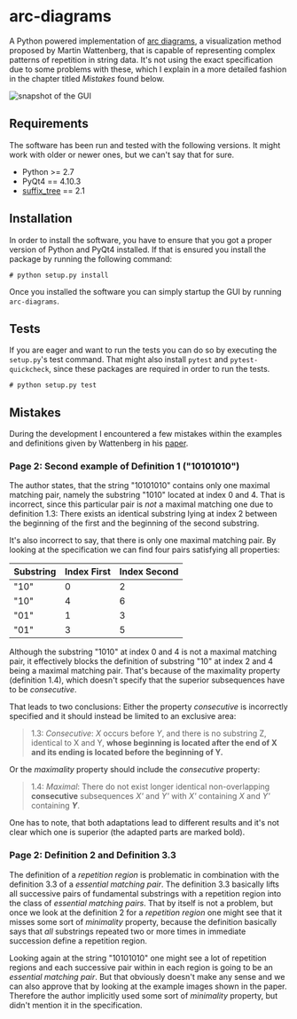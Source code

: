 # arc-diagrams

A Python powered implementation of [arc diagrams], a visualization method
proposed by Martin Wattenberg, that is capable of representing complex patterns
of repetition in string data. It's not using the exact specification due to
some problems with these, which I explain in a more detailed fashion in the
chapter titled _Mistakes_ found below.

![snapshot of the GUI](http://reaktor42.de/~b52/public/arc-diagrams.png)

## Requirements

The software has been run and tested with the following versions. It might work
with older or newer ones, but we can't say that for sure.

* Python >= 2.7
* PyQt4 == 4.10.3
* [suffix_tree] == 2.1

## Installation

In order to install the software, you have to ensure that you got a proper
version of Python and PyQt4 installed. If that is ensured you install the
package by running the following command:

    # python setup.py install

Once you installed the software you can simply startup the GUI by running
`arc-diagrams`.

## Tests

If you are eager and want to run the tests you can do so by executing the
`setup.py`'s test command. That might also install `pytest` and
`pytest-quickcheck`, since these packages are required in order to run the
tests.

    # python setup.py test

## Mistakes

During the development I encountered a few mistakes within the examples and
definitions given by Wattenberg in his [paper](docs/arc-diagrams.pdf).

### Page 2: Second example of Definition 1 ("10101010")

The author states, that the string "10101010" contains only one maximal
matching pair, namely the substring "1010" located at index 0 and 4.
That is incorrect, since this particular pair is _not_ a maximal matching one
due to definition 1.3: There exists an identical substring lying at index 2
between the beginning of the first and the beginning of the second substring.

It's also incorrect to say, that there is only one maximal matching
pair. By looking at the specification we can find four pairs satisfying all
properties:

Substring | Index First | Index Second
--- | --- | ---
"10" | 0 | 2
"10" | 4 | 6
"01" | 1 | 3
"01" | 3 | 5

Although the substring "1010" at index 0 and 4 is not a maximal matching pair,
it effectively blocks the definition of substring "10" at index 2 and 4 being
a maximal matching pair. That's because of the maximality property
(definition 1.4), which doesn't specify that the superior subsequences have to
be _consecutive_.

That leads to two conclusions: Either the property _consecutive_ is incorrectly
specified and it should instead be limited to an exclusive area:

> 1.3: _Consecutive_: _X_ occurs before _Y_, and there is no substring Z,
> identical to X and Y, **whose beginning is located after the end of X and
> its ending is located before the beginning of Y.**

Or the _maximality_ property should include the _consecutive_ property:

> 1.4: _Maximal_: There do not exist longer identical non-overlapping
> **consecutive** subsequences _X'_ and _Y'_ with _X'_ containing _X_ and
> _Y'_ containing **_Y_**.

One has to note, that both adaptations lead to different results and it's not
clear which one is superior (the adapted parts are marked bold).

### Page 2: Definition 2 and Definition 3.3

The definition of a _repetition region_ is problematic in combination with the
definition 3.3 of a _essential matching pair_. The definition 3.3 basically
lifts all successive pairs of fundamental substrings with a repetition region
into the class of _essential matching pairs_. That by itself is not a problem,
but once we look at the definition 2 for a _repetition region_ one might see
that it misses some sort of _minimality_ property, because the definition
basically says that _all_ substrings repeated two or more times in immediate
succession define a repetition region.

Looking again at the string "10101010" one might see a lot of repetition
regions and each successive pair within in each region is going to be an
_essential matching pair_. But that obviously doesn't make any sense and we can
also approve that by looking at the example images shown in the paper.
Therefore the author implicitly used some sort of _minimality_ property, but
didn't mention it in the specification.

[arc diagrams]: http://innovis.cpsc.ucalgary.ca/innovis/uploads/Courses/InformationVisualizationDetails2009/Wattenberg2002.pdf
[suffix_tree]: http://cs.au.dk/~mailund/suffix_tree.html
